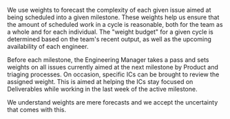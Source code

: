 We use weights to forecast the complexity of each given issue aimed at being scheduled into a given milestone. These weights help us ensure that the amount of scheduled work in a cycle is reasonable, both for the team as a whole and for each individual. The "weight budget" for a given cycle is determined based on the team's recent output, as well as the upcoming availability of each engineer.

Before each milestone, the Engineering Manager takes a pass and sets weights on all issues currently aimed at the next milestone by Product and triaging processes. On occasion, specific ICs can be brought to review the assigned weight. This is aimed at helping the ICs stay focused on Deliverables while working in the last week of the active milestone.

We understand weights are mere forecasts and we accept the uncertainty that comes with this.
